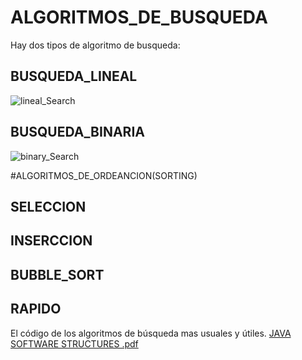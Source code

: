  # ALGORITMOS_DE_BUSQUEDA
  Hay dos tipos de algoritmo de busqueda:

  BUSQUEDA_LINEAL
  ---------------
  ![lineal_Search](https://user-images.githubusercontent.com/47355750/190211180-041abbb1-506d-491c-9cc7-e8f7b0c1de38.png)

  BUSQUEDA_BINARIA
  ----------------
  ![binary_Search](https://user-images.githubusercontent.com/47355750/190211275-a47254c4-3a0c-45ff-8629-4663e4039726.png)


  #ALGORITMOS_DE_ORDEANCION(SORTING)
  
  SELECCION
  ---------
  
  INSERCCION
  ----------
  
  BUBBLE_SORT
  -----------
  
  RAPIDO
  ------
  
  
  El código de los algoritmos de búsqueda mas usuales y útiles.
  [JAVA SOFTWARE STRUCTURES .pdf](https://github.com/mikelgoti/ALGORITMOS_DE_BUSQUEDA/files/9568107/JAVA.SOFTWARE.STRUCTURES.pdf)

